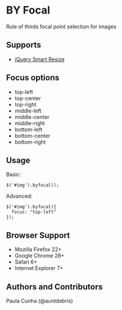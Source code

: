 # BY Focal
Rule of thirds focal point selection for images

## Supports
* [jQuery Smart Resize](https://github.com/louisremi/jquery-smartresize)

## Focus options
* top-left
* top-center
* top-right
* middle-left
* middle-center
* middle-right
* bottom-left
* bottom-center
* bottom-right

## Usage

Basic:
```
$('#img').byfocal();
```

Advanced:
```
$('#img').byfocal({ 
  focus: "top-left"
});
```

## Browser Support
* Mozilla Firefox 22+
* Google Chrome 28+
* Safari 6+
* Internet Explorer 7+

## Authors and Contributors
Paula Cunha (@auntdebris)